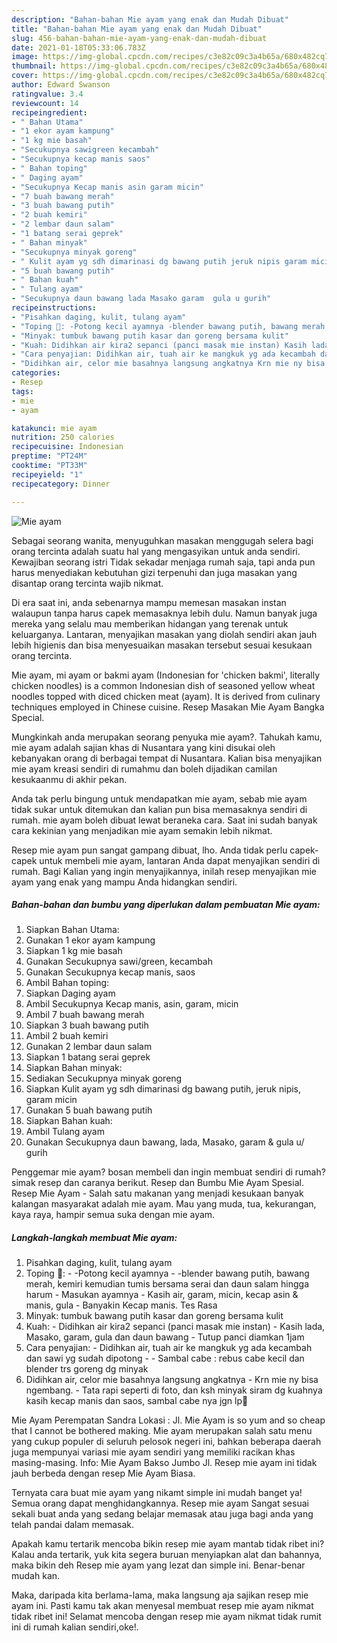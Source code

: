```yaml
---
description: "Bahan-bahan Mie ayam yang enak dan Mudah Dibuat"
title: "Bahan-bahan Mie ayam yang enak dan Mudah Dibuat"
slug: 456-bahan-bahan-mie-ayam-yang-enak-dan-mudah-dibuat
date: 2021-01-18T05:33:06.783Z
image: https://img-global.cpcdn.com/recipes/c3e82c09c3a4b65a/680x482cq70/mie-ayam-foto-resep-utama.jpg
thumbnail: https://img-global.cpcdn.com/recipes/c3e82c09c3a4b65a/680x482cq70/mie-ayam-foto-resep-utama.jpg
cover: https://img-global.cpcdn.com/recipes/c3e82c09c3a4b65a/680x482cq70/mie-ayam-foto-resep-utama.jpg
author: Edward Swanson
ratingvalue: 3.4
reviewcount: 14
recipeingredient:
- " Bahan Utama"
- "1 ekor ayam kampung"
- "1 kg mie basah"
- "Secukupnya sawigreen kecambah"
- "Secukupnya kecap manis saos"
- " Bahan toping"
- " Daging ayam"
- "Secukupnya Kecap manis asin garam micin"
- "7 buah bawang merah"
- "3 buah bawang putih"
- "2 buah kemiri"
- "2 lembar daun salam"
- "1 batang serai geprek"
- " Bahan minyak"
- "Secukupnya minyak goreng"
- " Kulit ayam yg sdh dimarinasi dg bawang putih jeruk nipis garam micin"
- "5 buah bawang putih"
- " Bahan kuah"
- " Tulang ayam"
- "Secukupnya daun bawang lada Masako garam  gula u gurih"
recipeinstructions:
- "Pisahkan daging, kulit, tulang ayam"
- "Toping 🐔: -Potong kecil ayamnya -blender bawang putih, bawang merah, kemiri kemudian tumis bersama serai dan daun salam hingga harum Masukan ayamnya Kasih air, garam, micin, kecap asin &amp; manis, gula Banyakin Kecap manis. Tes Rasa"
- "Minyak: tumbuk bawang putih kasar dan goreng bersama kulit"
- "Kuah: Didihkan air kira2 sepanci (panci masak mie instan) Kasih lada, Masako, garam, gula dan daun bawang Tutup panci diamkan 1jam"
- "Cara penyajian: Didihkan air, tuah air ke mangkuk yg ada kecambah dan sawi yg sudah dipotong  Sambal cabe : rebus cabe kecil dan blender trs goreng dg minyak"
- "Didihkan air, celor mie basahnya langsung angkatnya Krn mie ny bisa ngembang. Tata rapi seperti di foto, dan ksh minyak siram dg kuahnya kasih kecap manis dan saos, sambal cabe nya jgn lp🥰"
categories:
- Resep
tags:
- mie
- ayam

katakunci: mie ayam 
nutrition: 250 calories
recipecuisine: Indonesian
preptime: "PT24M"
cooktime: "PT33M"
recipeyield: "1"
recipecategory: Dinner

---
```



![Mie ayam](https://img-global.cpcdn.com/recipes/c3e82c09c3a4b65a/680x482cq70/mie-ayam-foto-resep-utama.jpg)

Sebagai seorang wanita, menyuguhkan masakan menggugah selera bagi orang tercinta adalah suatu hal yang mengasyikan untuk anda sendiri. Kewajiban seorang istri Tidak sekadar menjaga rumah saja, tapi anda pun harus menyediakan kebutuhan gizi terpenuhi dan juga masakan yang disantap orang tercinta wajib nikmat.

Di era  saat ini, anda sebenarnya mampu memesan masakan instan walaupun tanpa harus capek memasaknya lebih dulu. Namun banyak juga mereka yang selalu mau memberikan hidangan yang terenak untuk keluarganya. Lantaran, menyajikan masakan yang diolah sendiri akan jauh lebih higienis dan bisa menyesuaikan masakan tersebut sesuai kesukaan orang tercinta. 

Mie ayam, mi ayam or bakmi ayam (Indonesian for &#39;chicken bakmi&#39;, literally chicken noodles) is a common Indonesian dish of seasoned yellow wheat noodles topped with diced chicken meat (ayam). It is derived from culinary techniques employed in Chinese cuisine. Resep Masakan Mie Ayam Bangka Special.

Mungkinkah anda merupakan seorang penyuka mie ayam?. Tahukah kamu, mie ayam adalah sajian khas di Nusantara yang kini disukai oleh kebanyakan orang di berbagai tempat di Nusantara. Kalian bisa menyajikan mie ayam kreasi sendiri di rumahmu dan boleh dijadikan camilan kesukaanmu di akhir pekan.

Anda tak perlu bingung untuk mendapatkan mie ayam, sebab mie ayam tidak sukar untuk ditemukan dan kalian pun bisa memasaknya sendiri di rumah. mie ayam boleh dibuat lewat beraneka cara. Saat ini sudah banyak cara kekinian yang menjadikan mie ayam semakin lebih nikmat.

Resep mie ayam pun sangat gampang dibuat, lho. Anda tidak perlu capek-capek untuk membeli mie ayam, lantaran Anda dapat menyajikan sendiri di rumah. Bagi Kalian yang ingin menyajikannya, inilah resep menyajikan mie ayam yang enak yang mampu Anda hidangkan sendiri.

<!--inarticleads1-->

##### Bahan-bahan dan bumbu yang diperlukan dalam pembuatan Mie ayam:

1. Siapkan  Bahan Utama:
1. Gunakan 1 ekor ayam kampung
1. Siapkan 1 kg mie basah
1. Gunakan Secukupnya sawi/green, kecambah
1. Gunakan Secukupnya kecap manis, saos
1. Ambil  Bahan toping:
1. Siapkan  Daging ayam
1. Ambil Secukupnya Kecap manis, asin, garam, micin
1. Ambil 7 buah bawang merah
1. Siapkan 3 buah bawang putih
1. Ambil 2 buah kemiri
1. Gunakan 2 lembar daun salam
1. Siapkan 1 batang serai geprek
1. Siapkan  Bahan minyak:
1. Sediakan Secukupnya minyak goreng
1. Siapkan  Kulit ayam yg sdh dimarinasi dg bawang putih, jeruk nipis, garam micin
1. Gunakan 5 buah bawang putih
1. Siapkan  Bahan kuah:
1. Ambil  Tulang ayam
1. Gunakan Secukupnya daun bawang, lada, Masako, garam &amp; gula u/ gurih


Penggemar mie ayam? bosan membeli dan ingin membuat sendiri di rumah? simak resep dan caranya berikut. Resep dan Bumbu Mie Ayam Spesial. Resep Mie Ayam - Salah satu makanan yang menjadi kesukaan banyak kalangan masyarakat adalah mie ayam. Mau yang muda, tua, kekurangan, kaya raya, hampir semua suka dengan mie ayam. 

<!--inarticleads2-->

##### Langkah-langkah membuat Mie ayam:

1. Pisahkan daging, kulit, tulang ayam
1. Toping 🐔: - -Potong kecil ayamnya - -blender bawang putih, bawang merah, kemiri kemudian tumis bersama serai dan daun salam hingga harum - Masukan ayamnya - Kasih air, garam, micin, kecap asin &amp; manis, gula - Banyakin Kecap manis. Tes Rasa
1. Minyak: tumbuk bawang putih kasar dan goreng bersama kulit
1. Kuah: - Didihkan air kira2 sepanci (panci masak mie instan) - Kasih lada, Masako, garam, gula dan daun bawang - Tutup panci diamkan 1jam
1. Cara penyajian: - Didihkan air, tuah air ke mangkuk yg ada kecambah dan sawi yg sudah dipotong -  - Sambal cabe : rebus cabe kecil dan blender trs goreng dg minyak
1. Didihkan air, celor mie basahnya langsung angkatnya - Krn mie ny bisa ngembang. - Tata rapi seperti di foto, dan ksh minyak siram dg kuahnya kasih kecap manis dan saos, sambal cabe nya jgn lp🥰


Mie Ayam Perempatan Sandra Lokasi : Jl. Mie Ayam is so yum and so cheap that I cannot be bothered making. Mie ayam merupakan salah satu menu yang cukup populer di seluruh pelosok negeri ini, bahkan beberapa daerah juga mempunyai variasi mie ayam sendiri yang memiliki racikan khas masing-masing. Info: Mie Ayam Bakso Jumbo Jl. Resep mie ayam ini tidak jauh berbeda dengan resep Mie Ayam Biasa. 

Ternyata cara buat mie ayam yang nikamt simple ini mudah banget ya! Semua orang dapat menghidangkannya. Resep mie ayam Sangat sesuai sekali buat anda yang sedang belajar memasak atau juga bagi anda yang telah pandai dalam memasak.

Apakah kamu tertarik mencoba bikin resep mie ayam mantab tidak ribet ini? Kalau anda tertarik, yuk kita segera buruan menyiapkan alat dan bahannya, maka bikin deh Resep mie ayam yang lezat dan simple ini. Benar-benar mudah kan. 

Maka, daripada kita berlama-lama, maka langsung aja sajikan resep mie ayam ini. Pasti kamu tak akan menyesal membuat resep mie ayam nikmat tidak ribet ini! Selamat mencoba dengan resep mie ayam nikmat tidak rumit ini di rumah kalian sendiri,oke!.

